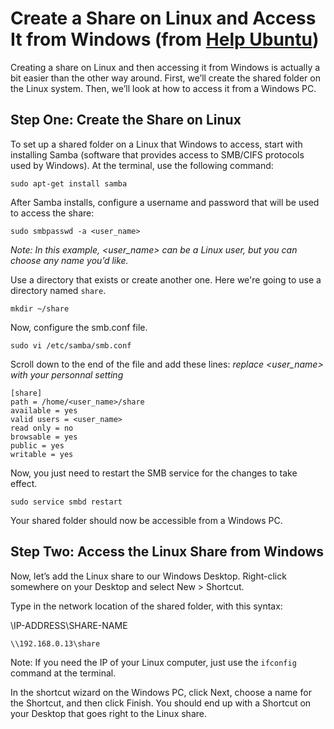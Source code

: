 # Create a Share on Linux and Access It from Windows (from [Help Ubuntu](https://help.ubuntu.com/community/MysqlPasswordReset))

Creating a share on Linux and then accessing it from Windows is actually a bit easier than the other way around. First, we’ll create the shared folder on the Linux system. Then, we’ll look at how to access it from a Windows PC.

## Step One: Create the Share on Linux

To set up a shared folder on a Linux that Windows to access, start with installing Samba (software that provides access to SMB/CIFS protocols used by Windows). At the terminal, use the following command:
```
sudo apt-get install samba
```
After Samba installs, configure a username and password that will be used to access the share:
```
sudo smbpasswd -a <user_name>
```
_Note: In this example, <user_name> can be a Linux user, but you can choose any name you’d like._

Use a directory that exists or create another one. Here we're going to use a directory named `share`.
```
mkdir ~/share
```
Now, configure the smb.conf file.
```
sudo vi /etc/samba/smb.conf
```
Scroll down to the end of the file and add these lines:
_replace <user_name> with your personnal setting_
```
[share]
path = /home/<user_name>/share
available = yes
valid users = <user_name>
read only = no
browsable = yes
public = yes
writable = yes
```
Now, you just need to restart the SMB service for the changes to take effect.
```
sudo service smbd restart
```
Your shared folder should now be accessible from a Windows PC.

## Step Two: Access the Linux Share from Windows

Now, let’s add the Linux share to our Windows Desktop.  Right-click somewhere on your Desktop and select New > Shortcut.

Type in the network location of the shared folder, with this syntax:

\\IP-ADDRESS\SHARE-NAME

```
\\192.168.0.13\share
```

Note: If you need the IP of your Linux computer, just use the `ifconfig` command at the terminal.

In the shortcut wizard on the Windows PC, click Next, choose a name for the Shortcut, and then click Finish. You should end up with a Shortcut on your Desktop that goes right to the Linux share.